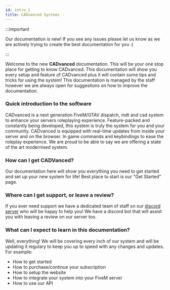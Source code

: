```yaml
---
id: intro_1
title: CADvanced Systems
---
```


:::important

Our documentation is new! If you see any issues please let us know as we are actively trying to create the best documentation for you :)

:::

Welcome to the new **CADvanced** documentation. This will be your one stop place for getting to know CADvanced. This documentation will show you every setup and feature of CADvanced plus it will contain some tips and tricks for using the system! This documentation is managed by the staff however we are always open for suggestions on how to improve the documentation.

### Quick introduction to the software
CADvanced is a next generation FiveM/GTAV dispatch, mdt and cad system to enhance your servers roleplaying experience. Feature-packed and constantly being developed, this system is truly the system for you and your community. CADvanced is equipped with real-time updates from inside your server and on the browser. In game commands and keybindings to ease the roleplay experience. We are proud to be able to say we are offering a state of the art modernised system.

### How can I get CADVanced?
Our documentation here will show you everything you need to get started and set up your new system for life! Best place to start is our "Get Started" page.

### Where can I get support, or leave a review?
If you ever need support we have a dedicated team of staff on our [discord server](https://cadvanced.app/discord) who will be happy to help you! We have a discord bot that will assist you with leaving a review on our server too.

### What can I expect to learn in this documentation?
Well, everything! We will be covering every inch of our system and will be updating it regulary to keep you up to speed with any changes and updates. For example:

* How to get started
* How to purchase/continue your subscription
* How to setup the website
* How to integrate your system into your FiveM server
* How to use our API
